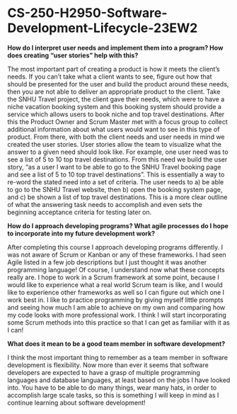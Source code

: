 # CS-250-H2950-Software-Development-Lifecycle-23EW2

**How do I interpret user needs and implement them into a program? How does creating “user stories” help with this?**

The most important part of creating a product is how it meets the client’s needs. If you can’t take what a client wants to see, figure out how that should be presented for the user and build the product around these needs, then you are not able to deliver an appropriate product to the client. Take the SNHU Travel project, the client gave their needs, which were to have a niche vacation booking system and this booking system should provide a service which allows users to book niche and top travel destinations. After this the Product Owner and Scrum Master met with a focus group to collect additional information about what users would want to see in this type of product. From there, with both the client needs and user needs in mind we created the user stories. User stories allow the team to visualize what the answer to a given need should look like. For example, one user need was to see a list of 5 to 10 top travel destinations. From this need we build the user story, “as a user I want to be able to go to the SNHU Travel booking page and see a list of 5 to 10 top travel destinations”. This is essentially a way to re-word the stated need into a set of criteria. The user needs to a) be able to go to the SNHU Travel website, then b) open the booking system page, and c) be shown a list of top travel destinations. This is a more clear outline of what the answering task needs to accomplish and even sets the beginning acceptance criteria for testing later on.


**How do I approach developing programs? What agile processes do I hope to incorporate into my future development work?**

After completing this course I approach developing programs differently. I was not aware of Scrum or Kanban or any of these frameworks. I had seen Agile listed in a few job descriptions but I just thought it was another programming language! Of course, I understand now what these concepts really are. I hope to work in a Scrum framework at some point, because I would like to experience what a real world Scrum team is like, and I would like to experience other frameworks as well so I can figure out which one I work best in. I like to practice programming by giving myself little prompts and seeing how much I am able to achieve on my own and comparing how my code looks with more professional work. I think I will start incorporating some Scrum methods into this practice so that I can get as familiar with it as I can!


**What does it mean to be a good team member in software development?**

I think the most important thing to remember as a team member in software development is flexibility. Now more than ever it seems that software developers are expected to have a grasp of multiple programming languages and database languages, at least based on the jobs I have looked into. You have to be able to do many things, wear many hats, in order to accomplish large scale tasks, so this is something I will keep in mind as I continue learning about software development!

